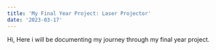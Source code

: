 ```yaml
---
title: 'My Final Year Project: Laser Projector'
date: '2023-03-17'
---
```



Hi,
Here i will be documenting my journey through my final year project.